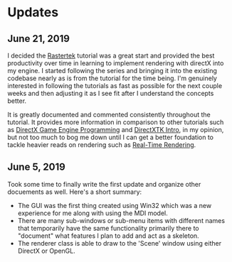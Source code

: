 # Updates

## June 21, 2019

I decided the [Rastertek](http://www.rastertek.com) tutorial was a great start and provided the best productivity over time in learning to implement rendering with directX into my engine. I started following the series and bringing it into the existing codebase nearly as is from the tutorial for the time being. I'm genuinely interested in following the tutorials as fast as possible for the next couple weeks and then adjusting it as I see fit after I understand the concepts better. 

It is greatly documented and commented consistently throughout the tutorial. It provides more information in comparison to other tutorials such as [DirectX Game Engine Programming](https://www.3dgep.com/introduction-to-directx-11/) and [DirectXTK Intro](https://github.com/microsoft/DirectXTK/wiki/Getting-Started), in my opinion, but not too much to bog me down until I can get a better foundation to tackle heavier reads on rendering such as [Real-Time Rendering](http://www.realtimerendering.com/).

## June 5, 2019

Took some time to finally write the first update and organize other docuements as well. Here's a short summary:

- The GUI was the first thing created using Win32 which was a new experience for me along with using the MDI model.
- There are many sub-windows or sub-menu items with different names that temporarily have the same functionality primarily there to "document" what features I plan to add and act as a skeleton.
- The renderer class is able to draw to the 'Scene' window using either DirectX or OpenGL.